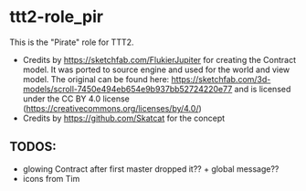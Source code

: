 # ttt2-role_pir
This is the "Pirate" role for TTT2.

* Credits by https://sketchfab.com/FlukierJupiter for creating the Contract model. It was ported to source engine and used for the world and view model. The original can be found here: https://sketchfab.com/3d-models/scroll-7450e494eb654e9b937bb52724220e77 and is licensed under the CC BY 4.0 license (https://creativecommons.org/licenses/by/4.0/)
* Credits by https://github.com/Skatcat for the concept

## TODOS:
* glowing Contract after first master dropped it?? + global message??
* icons from Tim
